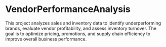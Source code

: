 # VendorPerformanceAnalysis
This project analyzes sales and inventory data to identify underperforming brands, evaluate vendor profitability, and assess inventory turnover. The goal is to optimize pricing, promotions, and supply chain efficiency to improve overall business performance.

